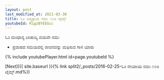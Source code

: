 ```yaml
---
layout: post
last_modified_at: 2021-03-30
title: ಓಂ ಅವ್ಯಕ್ತಾಯ ನಮಃ ೧೦೮ ಟೈಮ್ಸ್
youtubeId: RigzBYEEGcc
---
```

 
 
 ಓಂ ಮಂಧಾನ್ಯ ಬಾಹುಲ್ಯ ವಯವೇ ನಮಃ  
 
 -  ಪ್ರವಾಹದ ಸಮಯದಲ್ಲಿ ಜೀವನವನ್ನು ಮಥಿಸುವ ಗಾಳಿ ಯಾರು 
 
  
 
  
 
 
 
 
 
 


{% include youtubePlayer.html id=page.youtubeId %}
 
[Next]({{ site.baseurl }}{% link  split2/_posts/2016-02-25-ಓಂ ನೇಯಾಯ ನಮಃ ೧೦೮ ಟೈಮ್ಸ್.md%})
 

